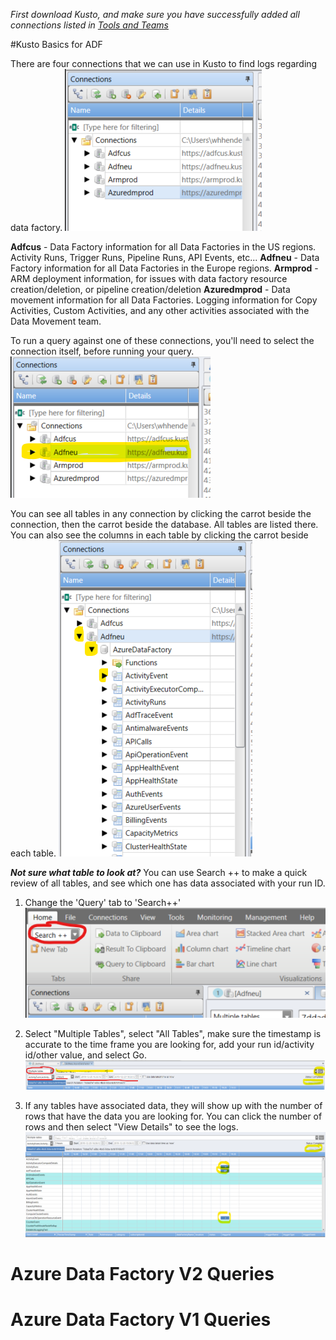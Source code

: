 _First download Kusto, and make sure you have successfully added all connections listed in [Tools and Teams](/Data-Movement-POD/Data-Factory/Tools-and-Teams)_

#Kusto Basics for ADF

There are four connections that we can use in Kusto to find logs regarding data factory.
![image.png](/.attachments/image-63d93683-c647-4451-b828-f3fbec396cbe.png)

**Adfcus** - Data Factory information for all Data Factories in the US regions. Activity Runs, Trigger Runs, Pipeline Runs, API Events, etc...
**Adfneu** - Data Factory information for all Data Factories in the Europe regions.
**Armprod** - ARM deployment information, for issues with data factory resource creation/deletion, or pipeline creation/deletion
**Azuredmprod** - Data movement information for all Data Factories. Logging information for Copy Activities, Custom Activities, and any other activities associated with the Data Movement team.

To run a query against one of these connections, you'll need to select the connection itself, before running your query.
![image.png](/.attachments/image-b507659a-faa9-4681-8ba1-211d7f6c8705.png)

You can see all tables in any connection by clicking the carrot beside the connection, then the carrot beside the database.
All tables are listed there. You can also see the columns in each table by clicking the carrot beside each table.
![image.png](/.attachments/image-31ef996e-26c5-4c7d-8fb3-5195fa582456.png)

**_Not sure what table to look at?_** 
You can use Search ++ to make a quick review of all tables, and see which one has data associated with your run ID.
1. Change the 'Query' tab to 'Search++'
![image.png](/.attachments/image-8ea67ba4-9098-4242-8dab-beccaa9c511b.png)
2. Select "Multiple Tables", select "All Tables", make sure the timestamp is accurate to the time frame you are looking for, add your run id/activity id/other value, and select Go.![image.png](/.attachments/image-00e75ea3-edec-4291-89fe-306735fb2677.png)

3. If any tables have associated data, they will show up with the number of rows that have the data you are looking for. You can click the number of rows and then select "View Details" to see the logs.
![image.png](/.attachments/image-75aa793c-b503-4ac2-ae1a-c2ea264fe80d.png)

# Azure Data Factory V2 Queries

# Azure Data Factory V1 Queries